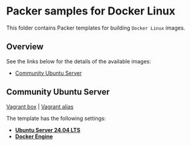 # Packer samples for Docker Linux

This folder contains Packer templates for building `Docker Linux` images.

## Overview

See the links below for the details of the available images:

- [Community Ubuntu Server](#community-ubuntu-server)

## Community Ubuntu Server

[Vagrant box](https://app.vagrantup.com/gusztavvargadr/boxes/docker-community-ubuntu-server) | [Vagrant alias](https://app.vagrantup.com/gusztavvargadr/boxes/docker-linux)  

The template has the following settings:

- [**Ubuntu Server 24.04 LTS**](../ubuntu-server/README.md#2404-lts)
- [**Docker Engine**](https://docs.docker.com/engine/)
